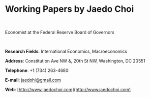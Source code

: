# Working Papers by Jaedo Choi

<br/>

Economist at the Federal Reserve Board of Governors

<br/>

**Research Fields**: International Economics, Macroeconomics 

**Address**: Constitution Ave NW &, 20th St NW, Washington, DC 20551 

**Telephone**: +1 (734) 263-4680

**E-mail**: jaedohi@gmail.com

**Web**: [http://www.jaedochoi.com](http://www.jaedochoi.com)
